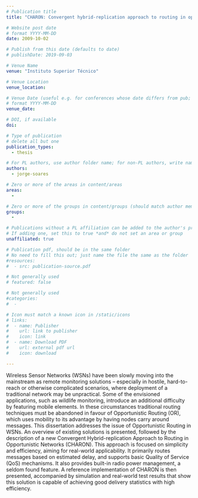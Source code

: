 ```yaml
---
# Publication title
title: "CHARON: Convergent hybrid-replication approach to routing in opportunistic networks – efficient collection routing for low-density mobile WSNs"

# Website post date
# format YYYY-MM-DD
date: 2009-10-02

# Publish from this date (defaults to date)
# publishDate: 2019-09-03

# Venue Name
venue: "Instituto Superior Técnico"

# Venue Location
venue_location:

# Venue Date (useful e.g. for conferences whose date differs from pub; defaults to date)
# format YYYY-MM-DD
venue_date:

# DOI, if available
doi:

# Type of publication
# delete all but one
publication_types:
  - thesis

# For PL authors, use author folder name; for non-PL authors, write name as in paper within ""
authors:
  - jorge-soares

# Zero or more of the areas in content/areas
areas:
  -

# Zero or more of the groups in content/groups (should match author membership)
groups:
  -

# Publications without a PL affiliation can be added to the author's profile without showing up elsewhere
# If adding one, set this to true *and* do not set an area or group
unaffiliated: true

# Publication pdf, should be in the same folder
# No need to fill this out; just name the file the same as the folder
#resources:
#  - src: publication-source.pdf

# Not generally used
# featured: false

# Not generally used
#categories:
#  -

# Icon must match a known icon in /static/icons
# links:
#  - name: Publisher
#    url: link to publisher
#    icon: link
#  - name: Download PDF
#    url: external pdf url
#    icon: download

---
```


Wireless Sensor Networks (WSNs) have been slowly moving into the mainstream as remote monitoring solutions – especially in hostile, hard-to-reach or otherwise complicated scenarios, where deployment of a traditional network may be unpractical. Some of the envisioned applications, such as wildlife monitoring, introduce an additional difficulty by featuring mobile elements. In these circumstances traditional routing techniques must be abandoned in favour of Opportunistic Routing (OR), which uses mobility to its advantage by having nodes carry around messages. This dissertation addresses the issue of Opportunistic Routing in WSNs. An overview of existing solutions is presented, followed by the description of a new Convergent Hybrid-replication Approach to Routing in Opportunistic Networks (CHARON). This approach is focused on simplicity and efficiency, aiming for real-world applicability. It primarily routes messages based on estimated delay, and supports basic Quality of Service (QoS) mechanisms. It also provides built-in radio power management, a seldom found feature. A reference implementation of CHARON is then presented, accompanied by simulation and real-world test results that show this solution is capable of achieving good delivery statistics with high efficiency.

